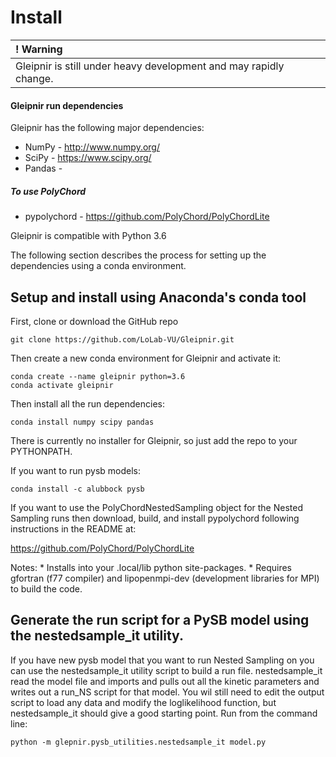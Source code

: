 # Install

| **! Warning** |
| :--- |
|  Gleipnir is still under heavy development and may rapidly change. |

#### Gleipnir run dependencies
Gleipnir has the following major dependencies:
   * NumPy - http://www.numpy.org/
   * SciPy - https://www.scipy.org/
   * Pandas -

##### To use PolyChord
   * pypolychord - https://github.com/PolyChord/PolyChordLite


Gleipnir is compatible with Python 3.6

The following section describes the process for setting up the dependencies using a conda environment.

## Setup and install using Anaconda's conda tool

First, clone or download the GitHub repo
```
git clone https://github.com/LoLab-VU/Gleipnir.git
```
Then create a new conda environment for Gleipnir and activate it:
```
conda create --name gleipnir python=3.6
conda activate gleipnir
```

Then install all the run dependencies:
```
conda install numpy scipy pandas
```
There is currently no installer for Gleipnir, so just add the repo to your PYTHONPATH.

If you want to run pysb models:
```
conda install -c alubbock pysb
```

If you want to use the PolyChordNestedSampling object for the Nested Sampling runs then download, build, and install pypolychord following instructions in the README at:

https://github.com/PolyChord/PolyChordLite

Notes:
    * Installs into your .local/lib python site-packages.
    * Requires gfortran (f77 compiler) and lipopenmpi-dev (development libraries for MPI) to build the code.

## Generate the run script for a PySB model using the nestedsample_it utility.
If you have new pysb model that you want to run Nested Sampling on you can use the nestedsample_it utility script to build a run file. nestedsample_it read the model file and imports and pulls out all the kinetic parameters and writes out a run_NS script for that model. You wil still need to edit the output script to load any data and modify the loglikelihood function, but nestedsample_it should give a good starting point. Run from the command line:
```
python -m glepnir.pysb_utilities.nestedsample_it model.py
```      
